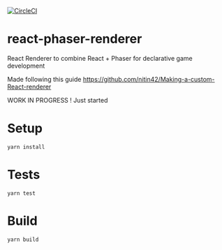 [![CircleCI](https://circleci.com/gh/javierfernandes/react-phaser-renderer.svg?style=svg)](https://circleci.com/gh/javierfernandes/react-phaser-renderer)

# react-phaser-renderer

React Renderer to combine React + Phaser for declarative game development

Made following this guide https://github.com/nitin42/Making-a-custom-React-renderer

WORK IN PROGRESS !
Just started

# Setup

```
yarn install
```

# Tests

```
yarn test
```


# Build

```
yarn build
```
